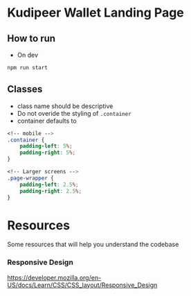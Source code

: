 # Kudipeer Wallet Landing Page

## How to run
- On dev
```sh
npm run start
```

## Classes
- class name should be descriptive
- Do not overide the styling of `.container`
- container defaults to
```css
<!-- mobile -->
.container {
	padding-left: 5%;
	padding-right: 5%;
}

<!-- Larger screens -->
.page-wrapper {
	padding-left: 2.5%;
	padding-right: 2.5%;
}
```

# Resources
Some resources that will help you understand the codebase

### Responsive Design
https://developer.mozilla.org/en-US/docs/Learn/CSS/CSS_layout/Responsive_Design
